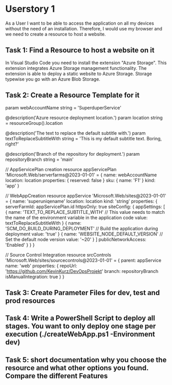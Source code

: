 # Userstory 1

As a User I want to be able to access the application on all my devices without the need of an installation.
Therefore, I would use my browser and we need to create a resource to host a website.

## Task 1: Find a Resource to host a website on it

In Visual Studio Code you need to install the extension "Azure Storage". This extension integrates Azure Storage management functionality. The extension is able to deploy a static website to Azure Storage.
Storage typewise you go with an Azure Blob Storage.

## Task 2: Create a Resource Template for it

param webAccountName string = 'SuperduperService'

@description('Azure resource deployment location.')
param location string = resourceGroup().location

@description('The text to replace the default subtitle with.')
param textToReplaceSubtitleWith string = 'This is my default subtitle text. Boring, right?'

@description('Branch of the repository for deployment.')
param repositoryBranch string  = 'main'

// AppServicePlan creation
resource appServicePlan 'Microsoft.Web/serverfarms@2023-01-01' = {
  name: webAccountName
  location: location
  properties: {
    reserved: false
  }
  sku: {
    name: 'F1'
  }
  kind: 'app'
}

// WebAppCreation
resource appService 'Microsoft.Web/sites@2023-01-01' = {
  name: 'superuniqename'
  location: location
  kind: 'string'
  properties: {
    serverFarmId: appServicePlan.id
    httpsOnly: true
    siteConfig: {
      appSettings: [
        {
          name: 'TEXT_TO_REPLACE_SUBTITLE_WITH' // This value needs to match the name of the environment variable in the application code
          value: textToReplaceSubtitleWith
        }
        {
          name: 'SCM_DO_BUILD_DURING_DEPLOYMENT' // Build the application during deployment
          value: 'true'
        }
        {
          name: 'WEBSITE_NODE_DEFAULT_VERSION' // Set the default node version
          value: '~20'
        }
      ]
      publicNetworkAccess: 'Enabled'
    }
  }
}

// Source Control Integration
resource srcControls 'Microsoft.Web/sites/sourcecontrols@2023-01-01' = {
  parent: appService
  name: 'web'
  properties: {
    repoUrl: 'https://github.com/KevinKurz/DevOpsProjekt'
    branch: repositoryBranch
    isManualIntegration: true
  }
}

## Task 3: Create Parameter Files for dev, test and prod resources

## Task 4: Write a PowerShell Script to deploy all stages. You want to only deploy one stage per execution (./createWebApp.ps1 -Environment dev)

## Task 5: short documentation why you choose the resource and what other options you found. Compare the different Features
